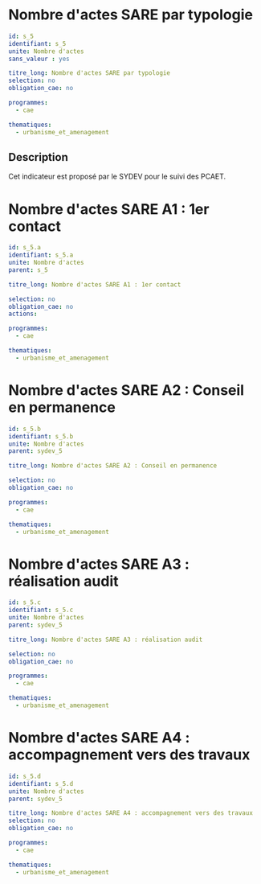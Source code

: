 # Nombre d'actes SARE par typologie 
```yaml
id: s_5
identifiant: s_5
unite: Nombre d'actes
sans_valeur : yes

titre_long: Nombre d'actes SARE par typologie
selection: no
obligation_cae: no

programmes:
  - cae

thematiques:
  - urbanisme_et_amenagement
```
## Description
Cet indicateur est proposé par le SYDEV pour le suivi des PCAET.

# Nombre d'actes SARE A1 : 1er contact 
```yaml
id: s_5.a
identifiant: s_5.a
unite: Nombre d'actes
parent: s_5

titre_long: Nombre d'actes SARE A1 : 1er contact

selection: no
obligation_cae: no
actions:

programmes:
  - cae

thematiques:
  - urbanisme_et_amenagement
```
# Nombre d'actes SARE A2 : Conseil en permanence
```yaml
id: s_5.b
identifiant: s_5.b
unite: Nombre d'actes
parent: sydev_5

titre_long: Nombre d'actes SARE A2 : Conseil en permanence

selection: no
obligation_cae: no

programmes:
  - cae

thematiques:
  - urbanisme_et_amenagement
```
# Nombre d'actes SARE A3 : réalisation audit
```yaml
id: s_5.c
identifiant: s_5.c
unite: Nombre d'actes
parent: sydev_5

titre_long: Nombre d'actes SARE A3 : réalisation audit

selection: no
obligation_cae: no

programmes:
  - cae

thematiques:
  - urbanisme_et_amenagement
```
# Nombre d'actes SARE A4 : accompagnement vers des travaux
```yaml
id: s_5.d
identifiant: s_5.d
unite: Nombre d'actes
parent: sydev_5

titre_long: Nombre d'actes SARE A4 : accompagnement vers des travaux
selection: no
obligation_cae: no

programmes:
  - cae

thematiques:
  - urbanisme_et_amenagement
